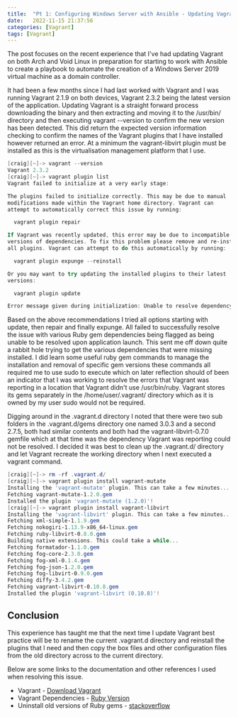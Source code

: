 ```yaml
---
title:  "Pt 1: Configuring Windows Server with Ansible - Updating Vagrant"
date:   2022-11-15 21:37:56
categories: [Vagrant]
tags: [Vagrant]
---
```


The post focuses on the recent experience that I've had updating Vagrant on both Arch and Void Linux in preparation for starting to work with Ansible to create a playbook to automate the creation of a Windows Server 2019 virtual machine as a domain controller.

It had been a few months since I had last worked with Vagrant and I was running Vagrant 2.1.9 on both devices, Vagrant 2.3.2 being the latest version of the application. Updating Vagrant is a straight forward process downloading the binary and then extracting and moving it to the /usr/bin/ directory and then executing vagrant --version to confirm the new version has been detected. This did return the expected version information checking to confirm the names of the Vagrant plugins that I have installed however returned an error. At a minimum the vagrant-libvirt plugin must be installed as this is the virtualisation management platform that I use.

```powershell
[craig][~]-> vagrant --version
Vagrant 2.3.2
[craig][~]-> vagrant plugin list
Vagrant failed to initialize at a very early stage:

The plugins failed to initialize correctly. This may be due to manual
modifications made within the Vagrant home directory. Vagrant can
attempt to automatically correct this issue by running:

  vagrant plugin repair

If Vagrant was recently updated, this error may be due to incompatible
versions of dependencies. To fix this problem please remove and re-install
all plugins. Vagrant can attempt to do this automatically by running:

  vagrant plugin expunge --reinstall

Or you may want to try updating the installed plugins to their latest
versions:

  vagrant plugin update

Error message given during initialization: Unable to resolve dependency: user requested 'pkg-config (= 1.4.7)'
```

Based on the above recommendations I tried all options starting with update, then repair and finally expunge. All failed to successfully resolve the issue with various Ruby gem dependencies being flagged as being unable to be resolved upon application launch. This sent me off down quite a rabbit hole trying to get the various dependencies that were missing installed. I did learn some useful ruby gem commands to manage the installation and removal of specific gem versions these commands all required me to use sudo to execute which on later reflection should of been an indicator that I was working to resolve the errors that Vagrant was reporting in a location that Vagrant didn't use /usr/bin/ruby. Vagrant stores its gems separately in the /home/user/.vagrant/ directory which as it is owned by my user sudo would not be required.

Digging around in the .vagrant.d directory I noted that there were two sub folders in the .vagrant.d/gems directory one named 3.0.3 and a second 2.7.5, both had similar contents and both had the vagrant-libvirt-0.7.0 gemfile which at that time was the dependency Vagrant was reporting could not be resolved. I decided it was best to clean up the .vagrant.d/ directory and let Vagrant recreate the working directory when I next executed a vagrant command.

```powershell
[craig][~]-> rm -rf .vagrant.d/
[craig][~]-> vagrant plugin install vagrant-mutate
Installing the 'vagrant-mutate' plugin. This can take a few minutes...
Fetching vagrant-mutate-1.2.0.gem
Installed the plugin 'vagrant-mutate (1.2.0)'!
[craig][~]-> vagrant plugin install vagrant-libvirt
Installing the 'vagrant-libvirt' plugin. This can take a few minutes...
Fetching xml-simple-1.1.9.gem
Fetching nokogiri-1.13.9-x86_64-linux.gem
Fetching ruby-libvirt-0.8.0.gem
Building native extensions. This could take a while...
Fetching formatador-1.1.0.gem
Fetching fog-core-2.3.0.gem
Fetching fog-xml-0.1.4.gem
Fetching fog-json-1.2.0.gem
Fetching fog-libvirt-0.9.0.gem
Fetching diffy-3.4.2.gem
Fetching vagrant-libvirt-0.10.8.gem
Installed the plugin 'vagrant-libvirt (0.10.8)'! 
```

## Conclusion
This experience has taught me that the next time I update Vagrant best practice will be to rename the current .vagrant.d directory and reinstall the plugins that I need and then copy the box files and other configuration files from the old directory across to the current directory. 

Below are some links to the documentation and other references I used when resolving this issue.

- Vagrant - [Download Vagrant](https://developer.hashicorp.com/vagrant/downloads)
- Vagrant Dependencies - [Ruby Version](https://github.com/hashicorp/vagrant/blob/main/vagrant.gemspec)
- Uninstall old versions of Ruby gems - [stackoverflow](https://stackoverflow.com/questions/5902488/uninstall-old-versions-of-ruby-gems)
